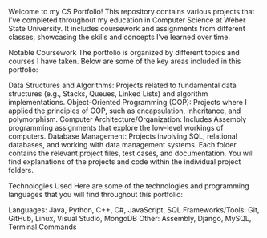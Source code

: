 Welcome to my CS Portfolio! 
This repository contains various projects that I've completed throughout my education in Computer Science at Weber State University. 
It includes coursework and assignments from different classes, showcasing the skills and concepts I’ve learned over time.

Notable Coursework
The portfolio is organized by different topics and courses I have taken. Below are some of the key areas included in this portfolio:

Data Structures and Algorithms: Projects related to fundamental data structures (e.g., Stacks, Queues, Linked Lists) and algorithm implementations.
Object-Oriented Programming (OOP): Projects where I applied the principles of OOP, such as encapsulation, inheritance, and polymorphism.
Computer Architecture/Organization: Includes Assembly programming assignments that explore the low-level workings of computers.
Database Management: Projects involving SQL, relational databases, and working with data management systems.
Each folder contains the relevant project files, test cases, and documentation. You will find explanations of the projects and code within the individual project folders.

Technologies Used
Here are some of the technologies and programming languages that you will find throughout this portfolio:

Languages: Java, Python, C++, C#, JavaScript, SQL
Frameworks/Tools: Git, GitHub, Linux, Visual Studio, MongoDB
Other: Assembly, Django, MySQL, Terminal Commands
